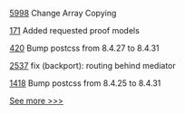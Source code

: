 
[5998](https://github.com/hyperledger/besu/pull/5998) Change Array Copying

[171](https://github.com/hyperledger/anoncreds-spec/pull/171) Added requested proof models

[420](https://github.com/hyperledger/iroha-2-docs/pull/420) Bump postcss from 8.4.27 to 8.4.31

[2537](https://github.com/hyperledger/aries-cloudagent-python/pull/2537) fix (backport): routing behind mediator 

[1418](https://github.com/hyperledger/besu-docs/pull/1418) Bump postcss from 8.4.25 to 8.4.31


[See more >>>](https://start-here.hyperledger.org/pull-requests)
